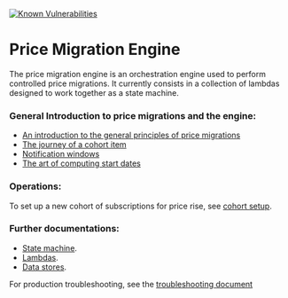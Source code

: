 [![Known Vulnerabilities](https://snyk.io/test/github/guardian/price-migration-engine/badge.svg?targetFile=build.sbt)](https://snyk.io/test/github/guardian/price-migration-engine?targetFile=build.sbt)

# Price Migration Engine

The price migration engine is an orchestration engine used to perform controlled price migrations. It currently consists in a collection of lambdas designed to work together as a state machine.

### General Introduction to price migrations and the engine:

- [An introduction to the general principles of price migrations](docs/price-migrations-from-first-principles.md)
- [The journey of a cohort item](docs/the-journey-of-a-cohort-item.md)
- [Notification windows](docs/notification-windows.md)
- [The art of computing start dates](docs/start-date-computation.md)

### Operations:

To set up a new cohort of subscriptions for price rise, see [cohort setup](docs/cohort-setup.md).

### Further documentations:

* [State machine](stateMachine/README.md).
* [Lambdas](lambda/README.md).
* [Data stores](dynamoDb/README.md).

For production troubleshooting, see the [troubleshooting document](docs/troubleshooting.md)
